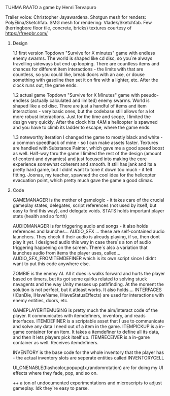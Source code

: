 TUHMA RAATO a game by Henri Tervapuro

Trailer voice: Christopher Jayawardena. 
Shotgun mesh for renders: PolyElina/Sketchfab. 
SMG mesh for rendering: Vladek/Sketchfab.
Few (herringbore floor tile, concrete, bricks) textures courtesy of https://freepbr.com/


1. Design

      1.1 first version
      Topdown "Survive for X minutes" game with endless enemy swarms. The world is shaped like cd disc, so you´re always
      travelling sideways but end up looping. There are countless items and chances for different item interactions - 
      the limits with that are countless, so you could like, break doors with an axe, or douse something with gasoline
      then set it on fire with a lighter, etc. After the clock runs out, the game ends.
      
      1.2 actual game
      Topdown "Survive for X Minutes" game with pseudo-endless (actually calculated and limited) enemy swarms.
      World is shaped like a cd disc. There are just a handful of items and item interactions - very basic ones,
      but the codebase still allows for a lot more robust interactions. Just for the time and scope, I limited
      the design very quickly. After the clock hits 4AM a helicopter is spawned and you have to climb its ladder
      to escape, where the game ends.
      
      1.3 noteworthy iteration
      I changed the game to mostly black and white - a common speedhack of mine - so I can make assets faster.
      Textures are handled with Substance Painter, which gave me a good speed boost as well.
      Half-way thru the game I limited the rest of the design (amount of content and dynamics) and just focused into making
      the core experience somewhat coherent and smooth. It still has jank and its a pretty hard game, but I didnt
      want to tone it down too much - it felt fitting.
      Joonas, my teacher, spawned the cool idea for the helicopter evacuation point, which pretty much gave the game
      a good climax.



2. Code

      GAMEMANAGER is the mother of gamelogic - it takes care of the crucial gameplay states, 
      delegates, script references (not used by itself, but easy to find this way), and delegate voids.
      STATS holds important player stats (health and so forth)
      
      AUDIOMANAGER is for triggering audio and songs - it also holds references and launches...
      AUDIO_SFX ... these are self-contained audio launchers. They check if their audio is already playing,
      if so, then dont play it yet. I designed audio this way in case there´s a ton of audio triggering happening
      on the screen. There´s also a variation that launches audio from items the player uses, called...
      AUDIO_SFX_FROMITEMDEFINER which is its own script since I didnt want to put this code anywhere else.
      
      
      ZOMBIE is the enemy AI. All it does is walks forward and hurts the player based on timers, but its got some
      quirks related to solving stuck navagents and the way Unity messes up pathfinding. At the moment the solution
      is not perfect, but it atleast works. It also holds....
      INTERFACES (ICanDie, IHaveName, IHaveStatusEffects) are used for interactions with enemy entities, doors, etc.
      
      
      GAMEPLAYERITEMUSING is pretty much the aim/interact code of the player. It communicates with itemdefiners, inventory,
      and reads interfaces.
      ITEMDEFINER is a scriptable asset that I use to communicate and solve any data I need out of a item in the game.
      ITEMPICKUP is a in-game container for an item. It takes a itemdefiner to define all its data, and then it lets players
      pick itself up.
      ITEMRECEIVER is a in-game container as well. Receives itemdefiners.
      
      INVENTORY is the base code for the whole inventory that the player has - the actual inventory slots are seperate
      entities called INVENTORYCELL
      
      UI_ONENABLE(flashcolor,popupgfx,randomrotation) are for doing my UI effects where they fade, pop, and so on.
      
      ++ a ton of undocumented experimentations and microscripts to adjust gameplay. Idk they´re easy to parse.
